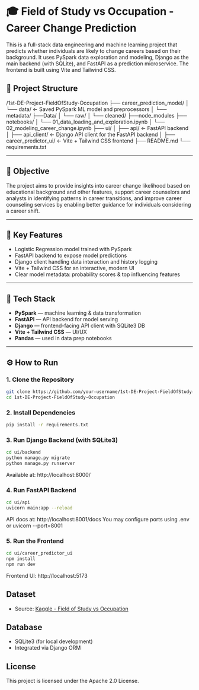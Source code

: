 # 🎓 Field of Study vs Occupation - Career Change Prediction

This is a full-stack data engineering and machine learning project that predicts whether individuals are likely to change careers based on their background. It uses PySpark data exploration and modeling, Django as the main backend (with SQLite), and FastAPI as a prediction microservice. The frontend is built using Vite and Tailwind CSS.


## 📁 Project Structure

/1st-DE-Project-FieldOfStudy-Occupation
├── career_prediction_model/
│ └── data/ ← Saved PySpark ML model and preprocessors
│ └── metadata/
├──Data/
│ └── raw/
│ └── cleaned/
├──node_modules
├── notebooks/
│ └── 01_data_loading_and_exploration.ipynb
│ └── 02_modeling_career_change.ipynb
├── ui/
│ ├── api/ ← FastAPI backend
│ ├── api_client/ ← Django API client for the FastAPI backend
│ ├── career_predictor_ui/ ← Vite + Tailwind CSS frontend
├── README.md
└── requirements.txt


---

## 🧠 Objective

The project aims to provide insights into career change likelihood based on educational background and other features, support career counselors and analysts in identifying patterns in career transitions, and improve career counseling services by enabling better guidance for individuals considering a career shift.

---

## 🚀 Key Features

- Logistic Regression model trained with PySpark
- FastAPI backend to expose model predictions
- Django client handling data interaction and history logging
- Vite + Tailwind CSS for an interactive, modern UI
- Clear model metadata: probability scores & top influencing features

---

## 🔧 Tech Stack

- **PySpark** — machine learning & data transformation
- **FastAPI** — API backend for model serving
- **Django** — frontend-facing API client with SQLite3 DB
- **Vite + Tailwind CSS** — UI/UX
- **Pandas** — used in data prep notebooks

---

## ⚙️ How to Run

### 1. Clone the Repository

```bash
git clone https://github.com/your-username/1st-DE-Project-FieldOfStudy-Occupation.git
cd 1st-DE-Project-FieldOfStudy-Occupation
```

### 2. Install Dependencies

```bash
pip install -r requirements.txt
```

### 3. Run Django Backend (with SQLite3)

```bash
cd ui/backend
python manage.py migrate
python manage.py runserver
```
Available at: http://localhost:8000/

### 4. Run FastAPI Backend

```bash
cd ui/api
uvicorn main:app --reload
```
API docs at: http://localhost:8001/docs
You may configure ports using .env or uvicorn --port=8001

### 5. Run the Frontend

```bash
cd ui/career_predictor_ui
npm install
npm run dev
```
Frontend UI: http://localhost:5173

## Dataset
- Source: [Kaggle - Field of Study vs Occupation](https://www.kaggle.com/datasets/jahnavipaliwal/field-of-study-vs-occupationg)


## Database

- SQLite3 (for local development)
- Integrated via Django ORM

## License

This project is licensed under the Apache 2.0 License.